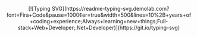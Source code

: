 <p align="center">
  [![Typing SVG](https://readme-typing-svg.demolab.com?font=Fira+Code&pause=1000&center=true&width=500&lines=10%2B+years+of+coding+experience;Always+learning+new+things;Full-stack+Web+Developer;.Net+Developer)](https://git.io/typing-svg)
</p
